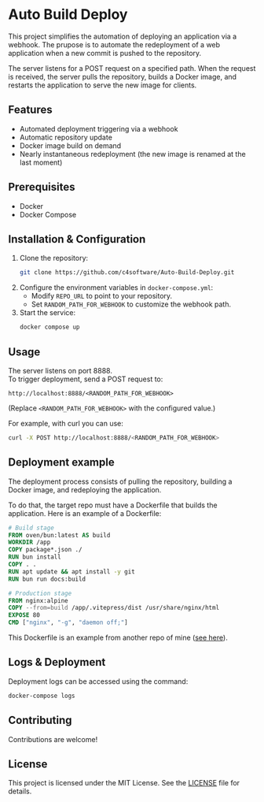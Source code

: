 # Auto Build Deploy

This project simplifies the automation of deploying an application via a webhook. The prupose is to automate the redeployment of a web application when a new commit is pushed to the repository.

The server listens for a POST request on a specified path. When the request is received, the server pulls the repository, builds a Docker image, and restarts the application to serve the new image for clients.

## Features

- Automated deployment triggering via a webhook
- Automatic repository update
- Docker image build on demand
- Nearly instantaneous redeployment (the new image is renamed at the last moment)

## Prerequisites

- Docker
- Docker Compose

## Installation & Configuration

1. Clone the repository:
   ```bash
   git clone https://github.com/c4software/Auto-Build-Deploy.git
   ```
2. Configure the environment variables in `docker-compose.yml`:
   - Modify `REPO_URL` to point to your repository.
   - Set `RANDOM_PATH_FOR_WEBHOOK` to customize the webhook path.
3. Start the service:
   ```bash
   docker compose up
   ```

## Usage

The server listens on port 8888.  
To trigger deployment, send a POST request to:
```
http://localhost:8888/<RANDOM_PATH_FOR_WEBHOOK>
```
(Replace `<RANDOM_PATH_FOR_WEBHOOK>` with the configured value.)

For example, with curl you can use:

```bash
curl -X POST http://localhost:8888/<RANDOM_PATH_FOR_WEBHOOK>
```

## Deployment example

The deployment process consists of pulling the repository, building a Docker image, and redeploying the application.

To do that, the target repo must have a Dockerfile that builds the application. Here is an example of a Dockerfile:

```Dockerfile
# Build stage
FROM oven/bun:latest AS build
WORKDIR /app
COPY package*.json ./
RUN bun install
COPY . .
RUN apt update && apt install -y git
RUN bun run docs:build

# Production stage
FROM nginx:alpine
COPY --from=build /app/.vitepress/dist /usr/share/nginx/html
EXPOSE 80
CMD ["nginx", "-g", "daemon off;"]
```

This Dockerfile is an example from another repo of mine ([see here](https://github.com/c4software/bts-sio)).

## Logs & Deployment

Deployment logs can be accessed using the command:

```bash
docker-compose logs
```

## Contributing

Contributions are welcome!

## License

This project is licensed under the MIT License. See the [LICENSE](LICENSE) file for details.